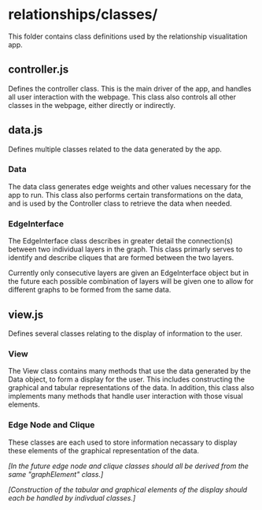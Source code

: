 # relationships/classes/
This folder contains class definitions used by the relationship visualitation app.

## controller.js
Defines the controller class. This is the main driver of the app, and handles all user interaction with the webpage. This class also controls all other classes in the webpage, either directly or indirectly.

## data.js
Defines multiple classes related to the data generated by the app.
### Data
The data class generates edge weights and other values necessary for the app to run.
This class also performs certain transformations on the data, and is used by the Controller class to retrieve the data when needed.

### EdgeInterface
The EdgeInterface class describes in greater detail the connection(s) between two individual layers in the graph.
This class primarly serves to identify and describe cliques that are formed between the two layers.

Currently only consecutive layers are given an EdgeInterface object but in the future each possible combination of layers will be given one to allow for different graphs to be formed from the same data.

## view.js
Defines several classes relating to the display of information to the user.

### View
The View class contains many methods that use the data generated by the Data object, to form a display for the user. This includes constructing the graphical and tabular representations of the data. In addition, this class also implements many methods that handle user interaction with those visual elements.

### Edge Node and Clique
These classes are each used to store information necassary to display these elements of the graphical representation of the data.

<i>[In the future edge node and clique classes should all be derived from the same "graphElement" class.]</i>

<i>[Construction of the tabular and graphical elements of the display should each be handled by indivdual classes.]</i>